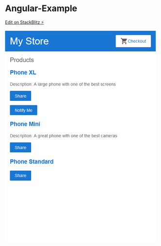 # Angular-Example

[Edit on StackBlitz ⚡️](https://stackblitz.com/edit/jkjgzn)

![Main Page](https://raw.githubusercontent.com/RodolfoAndrade/Angular-Example/main/img/main%20page.png)
